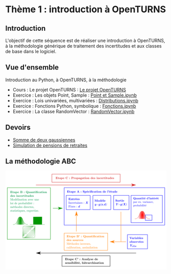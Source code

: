 # Thème 1 : introduction à OpenTURNS
## Introduction
L'objectif de cette séquence est de réaliser une introduction à OpenTURNS, à la méthodologie générique de traitement des incertitudes et aux classes de base dans le logiciel.

## Vue d'ensemble
Introduction au Python, à OpenTURNS, à la méthodologie
- Cours : Le projet OpenTURNS : [Le projet OpenTURNS](Le-projet-OpenTURNS.md)
- Exercice : Les objets Point, Sample : [Point et Sample.ipynb](Point-et-Sample.ipynb)
- Exercice : Lois univariées, multivariées : [Distributions.ipynb](Distributions.ipynb)
- Exercice : Fonctions Python, symbolique : [Fonctions.ipynb](Fonctions.ipynb)
- Exercice : La classe RandomVector : [RandomVector.ipynb](RandomVector.ipynb)

## Devoirs
- [Somme de deux gaussiennes](Exercice-Somme-de-deux-gaussiennes.ipynb)
- [Simulation de pensions de retraites](Exercice-montant-pensions-retraites.ipynb)

## La méthodologie ABC
![](MethodologieIncertitude-FR.png)

